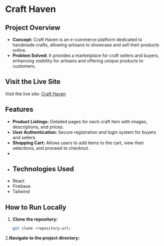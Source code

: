 
# Craft Haven

## Project Overview
- **Concept:** Craft Haven is an e-commerce platform dedicated to handmade crafts, allowing artisans to showcase and sell their products online.
- **Problem Solved:** It provides a marketplace for craft sellers and buyers, enhancing visibility for artisans and offering unique products to customers.

## Visit the Live Site

Visit the live site: [Craft Haven](https://assignment-10-7eeb4.web.app/)

## Features
- **Product Listings:** Detailed pages for each craft item with images, descriptions, and prices.
- **User Authentication:** Secure registration and login system for buyers and sellers.
- **Shopping Cart:** Allows users to add items to the cart, view their selections, and proceed to checkout.
- 
- ## Technologies Used
- React
- Firebase
- Tailwind
## How to Run Locally
1. **Clone the repository:**
   ```bash
   git clone <repository-url>
2.**Navigate to the project directory:**
<cd craft-haven>






